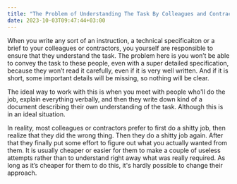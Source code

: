 ```yaml
---
title: "The Problem of Understanding The Task By Colleagues and Contractors"
date: 2023-10-03T09:47:44+03:00
---
```

When you write any sort of an instruction, a technical specificaiton or a brief to your colleagues or contractors, you yourself are responsible to ensure that they understand the task. The problem here is you won’t be able to convey the task to these people, even with a super detailed specification, because they won’t read it carefully, even if it is very well written. And if it is short, some important details will be missing, so nothing will be clear.

The ideal way to work with this is when you meet with people who'll do the job, explain everything verbally, and then they write down kind of a document describing their own understanding of the task. Although this is in an ideal situation. 

In reality, most colleagues or contractors prefer to first do a shitty job, then realize that they did the wrong thing. Then they do a shitty job again. After that they finally put some effort to figure out what you actually wanted from them. It is usually cheaper or easier for them to make a couple of useless attempts rather than to understand right away what was really required. As long as it’s cheaper for them to do this, it's hardly possible to change their approach. 